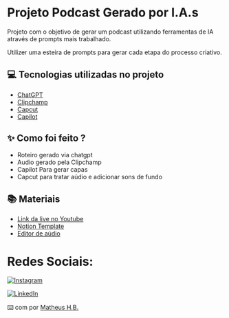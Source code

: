 # Projeto Podcast Gerado por I.A.s


Projeto com o objetivo de gerar um podcast utilizando ferramentas de IA através de prompts mais trabalhado.

Utilizer uma esteira de prompts para gerar cada etapa do processo criativo.

## 💻 Tecnologias utilizadas no projeto

- [ChatGPT](https://chat.openai.com/) 
- [Clipchamp](https://app.clipchamp.com/)
- [Capcut](https://www.capcut.com/pt-br/)
- [Capilot](https://copilot.microsoft.com/)

## ✨ Como foi feito ?

- Roteiro gerado via chatgpt
- Audio gerado pela Clipchamp
- Capilot Para gerar capas
- Capcut para tratar aúdio e adicionar sons de fundo

## 📚 Materiais

- [Link da live no Youtube](https://www.youtube.com)
- [Notion Template](https://www.notion.so/PAS-Podcast-AI-Studio-297d44c1b6d34f93bbce06e244760afb?pvs=4)
- [Editor de aúdio](https://www.capcut.com/editor?from_page=landing_page&__action_from=picture_V%C3%ADdeos%20profissionais%20em%20minutos,%20n%C3%A3o%20em%20horas.)

<h1>Redes Sociais:</h1>

[![Instagram](https://img.shields.io/badge/-Instagram-%23E4405F?style=for-the-badge&logo=instagram&logoColor=white)](https://www.instagram.com/theushenriix) 

[![LinkedIn](https://img.shields.io/badge/LinkedIn-0077B5?style=for-the-badge&logo=linkedin&logoColor=white)](https://www.linkedin.com/in/matheus-henrique-batista-da-silva-56b6392b5)

⌨️ com por [Matheus H.B.](https://github.com/Theushenriix)
